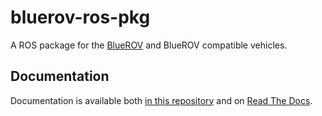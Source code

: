 # bluerov-ros-pkg

A ROS package for the [BlueROV](https://www.bluerobotics.com/store/rov/bluerov-r1/) and BlueROV compatible vehicles.

## Documentation

Documentation is available both [in this repository](docs/index.md) and on [Read The Docs](http://bluerov-ros-pkg.readthedocs.org/).
